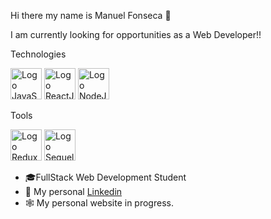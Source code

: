 Hi there my name is Manuel Fonseca 👋

I am currently looking for opportunities as a Web Developer!!

Technologies

<img 
     src="https://user-images.githubusercontent.com/46856278/168455521-cf270712-76db-4bb4-8d06-20879a4bd5a4.png" 
     alt="Logo JavaScript"
     width="50"
/>
<img 
     src="https://user-images.githubusercontent.com/46856278/168455527-ec3d56bb-1149-4df8-a06d-56ff7e0246dc.png" 
     alt="Logo ReactJS"
     width="50"
/>
<img 
     src="https://user-images.githubusercontent.com/46856278/168455515-f73b657b-5a1a-49d8-b21f-1a57409c9403.png" 
     alt="Logo NodeJS"
     width="50"
/>

Tools

<img 
     src="https://user-images.githubusercontent.com/46856278/168455508-29ef48ff-95b0-4e7b-94c3-a9a5f4a3e427.png" 
     alt="Logo Redux"
     width="50"
/>
<img 
     src="https://user-images.githubusercontent.com/46856278/168455496-e4a25202-e754-4234-a9e1-72b8ca0cefa9.png" 
     alt="Logo Sequelize"
     width="50"
/>

- 🎓FullStack Web Development Student
- 💼 My personal [Linkedin](https://www.linkedin.com/in/manu-fonse/)
- 🕸️ My personal website in progress.
